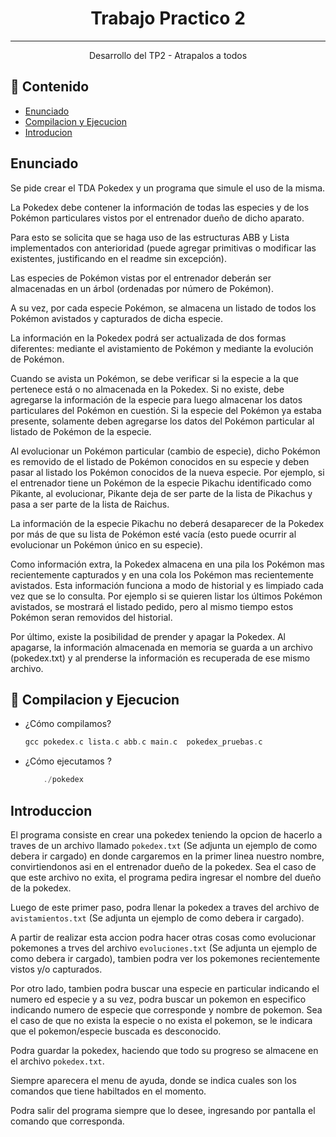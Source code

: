 


<h1 align="center">Trabajo Practico 2</h3>

---

<p align="center"> Desarrollo del TP2 - Atrapalos a todos
    <br> 
</p>

## 📝 Contenido

- [Enunciado](#enunciado)
- [Compilacion y Ejecucion](#compilacion_ejecucion)
- [Introducion](#introduccion)

## Enunciado <a name = "enunciado"></a>

Se pide crear el TDA Pokedex y un programa que simule el uso de la misma.

La Pokedex debe contener la información de todas las especies y de los Pokémon particulares vistos por el entrenador
dueño de dicho aparato.

Para esto se solicita que se haga uso de las estructuras ABB y Lista implementados con anterioridad (puede agregar
primitivas o modificar las existentes, justificando en el readme sin excepción).

Las especies de Pokémon vistas por el entrenador deberán ser almacenadas en un árbol (ordenadas por número de
Pokémon).

A su vez, por cada especie Pokémon, se almacena un listado de todos los Pokémon avistados y capturados de dicha
especie.

La información en la Pokedex podrá ser actualizada de dos formas diferentes: mediante el avistamiento de Pokémon y
mediante la evolución de Pokémon.

Cuando se avista un Pokémon, se debe verificar si la especie a la que pertenece está o no almacenada en la Pokedex.
Si no existe, debe agregarse la información de la especie para luego almacenar los datos particulares del Pokémon en
cuestión. Si la especie del Pokémon ya estaba presente, solamente deben agregarse los datos del Pokémon particular al
listado de Pokémon de la especie.

Al evolucionar un Pokémon particular (cambio de especie), dicho Pokémon es removido de el listado de Pokémon conocidos
en su especie y deben pasar al listado los Pokémon conocidos de la nueva especie. Por ejemplo, si el entrenador tiene un
Pokémon de la especie Pikachu identificado como Pikante, al evolucionar, Pikante deja de ser parte de la lista de Pikachus
y pasa a ser parte de la lista de Raichus.

La información de la especie Pikachu no deberá desaparecer de la Pokedex por más de que su lista de Pokémon esté
vacía (esto puede ocurrir al evolucionar un Pokémon único en su especie).

Como información extra, la Pokedex almacena en una pila los Pokémon mas recientemente capturados y en una cola los
Pokémon mas recientemente avistados. Esta información funciona a modo de historial y es limpiado cada vez que se lo
consulta. Por ejemplo si se quieren listar los últimos Pokémon avistados, se mostrará el listado pedido, pero al mismo
tiempo estos Pokémon seran removidos del historial.

Por último, existe la posibilidad de prender y apagar la Pokedex. Al apagarse, la información almacenada en memoria se
guarda a un archivo (pokedex.txt) y al prenderse la información es recuperada de ese mismo archivo.

## 🏁 Compilacion y Ejecucion <a name = "compilacion_ejecucion"></a>

- ¿Cómo compilamos?
    `````c
    gcc pokedex.c lista.c abb.c main.c  pokedex_pruebas.c
    `````

- ¿Cómo ejecutamos ?

    `````c
        ./pokedex
    `````
## Introduccion <a name = "introduccion"></a>

El programa consiste en crear una pokedex teniendo la opcion de hacerlo a traves de un archivo llamado `pokedex.txt` (Se adjunta un ejemplo de como debera ir cargado) en donde cargaremos en la primer linea nuestro nombre, convirtiendonos asi en el entrenador dueño de la pokedex. Sea el caso de que este archivo no exita, el programa pedira ingresar el nombre del dueño de la pokedex.

Luego de este primer paso, podra llenar la pokedex a traves del archivo de `avistamientos.txt` (Se adjunta un ejemplo de como debera ir cargado).

A partir de realizar esta accion podra hacer otras cosas como evolucionar pokemones a trves del archivo `evoluciones.txt` (Se adjunta un ejemplo de como debera ir cargado), tambien podra ver los pokemones recientemente vistos y/o capturados.

Por otro lado, tambien podra buscar una especie en particular indicando el numero ed especie y a su vez, podra buscar un pokemon en especifico indicando numero de especie que corresponde y nombre de pokemon. Sea el caso de que no exista la especie o no exista el pokemon, se le indicara que el pokemon/especie buscada es desconocido.

Podra guardar la pokedex, haciendo que todo su progreso se almacene en el archivo `pokedex.txt`. 

Siempre aparecera el menu de ayuda, donde se indica cuales son los comandos que tiene habiltados en el momento.

Podra salir del programa siempre que lo desee, ingresando por pantalla el comando que corresponda.
<!--stackedit_data:
eyJoaXN0b3J5IjpbMTUwNTM0NDkzNl19
-->